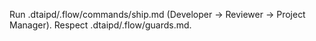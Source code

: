 Run .dtaipd/.flow/commands/ship.md (Developer → Reviewer → Project Manager). Respect .dtaipd/.flow/guards.md.